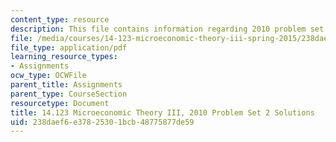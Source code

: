 ```yaml
---
content_type: resource
description: This file contains information regarding 2010 problem set 2 solutions.
file: /media/courses/14-123-microeconomic-theory-iii-spring-2015/238daef6e37825301bcb48775877de59_MIT14_123S15_PSet_2_Sol_10.pdf
file_type: application/pdf
learning_resource_types:
- Assignments
ocw_type: OCWFile
parent_title: Assignments
parent_type: CourseSection
resourcetype: Document
title: 14.123 Microeconomic Theory III, 2010 Problem Set 2 Solutions
uid: 238daef6-e378-2530-1bcb-48775877de59
---
```

